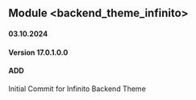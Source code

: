 ## Module <backend_theme_infinito>

#### 03.10.2024
#### Version 17.0.1.0.0
#### ADD
Initial Commit for Infinito Backend Theme
